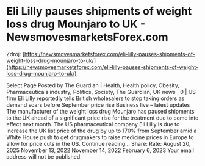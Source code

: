 # Eli Lilly pauses shipments of weight loss drug Mounjaro to UK - NewsmovesmarketsForex.com

Zdroj: [https://newsmovesmarketsforex.com/eli-lilly-pauses-shipments-of-weight-loss-drug-mounjaro-to-uk/](https://newsmovesmarketsforex.com/eli-lilly-pauses-shipments-of-weight-loss-drug-mounjaro-to-uk/)

Select Page
Posted by The Guardian | Health, Health policy, Obesity, Pharmaceuticals industry, Politics, Society, The Guardian, UK news | 0 |
US firm Eli Lilly reportedly tells British wholesalers to stop taking orders as demand soars before September price rise
Business live – latest updates
The manufacturer of the weight loss drug Mounjaro has paused shipments to the UK ahead of a significant price rise for the treatment due to come into effect next month. The US pharmaceutical company Eli Lilly is due to increase the UK list price of the drug by up to 170% from September amid a White House push to get drugmakers to raise medicine prices in Europe to allow for price cuts in the US. Continue reading…
Share:
Rate:
August 20, 2025
November 13, 2022
November 14, 2022
February 6, 2023
Your email address will not be published.
